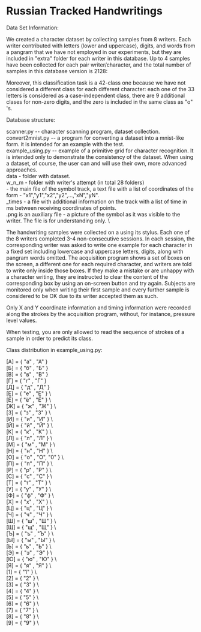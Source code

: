 # Russian Tracked Handwritings

Data Set Information:

We created a character dataset by collecting samples from 8 writers. Each writer contributed with letters (lower and uppercase), digits, and words from a pangram that we have not employed in our experiments, but they are included in "extra" folder for each writer in this database. Up to 4 samples have been collected for each pair writer/character, and the total number of samples in this database version is 2128:


Moreover, this classification task is a 42-class one because we have not considered a different class for each different character: each one of the 33 letters is considered as a case-independent class, there are 9 additional clases for non-zero digits, and the zero is included in the same class as "о" 's.

Database structure:

scanner.py -- character scanning program, dataset collection. \
convert2mnist.py -- a program for converting a dataset into a mnist-like form. it is intended for an example with the test. \
example_using.py -- example of a primitive grid for character recognition. It is intended only to demonstrate the consistency of the dataset. When using a dataset, of course, the user can and will use their own, more advanced approaches. \
data - folder with dataset. \
w_n_m - folder with writer's attempt (in total 28 folders) \
       <char> - the main file of the symbol track, a text file with a list of coordinates of the form - "x1","y1","x2","y2",...,"xN","yN". \
       <char>_times - a file with additional information on the track with a list of time in ms between receiving coordinates of points. \
       <char>.png is an auxiliary file - a picture of the symbol as it was visible to the writer. The file is for understanding only. \
 


The handwriting samples were collected on a **<insert tablet name>** using its stylus. Each one of the 8 writers completed 3-4 non-consecutive sessions. In each session, the corresponding writer was asked to write one example for each character in a fixed set including lowercase and uppercase letters, digits, along with pangram words omitted. The acquisition program shows a set of boxes on the screen, a different one for each required character, and writers are told to write only inside those boxes. If they make a mistake or are unhappy with a character writing, they are instructed to clear the content of the corresponding box by using an on-screen button and try again. Subjects are monitored only when writing their first sample and every further sample is considered to be OK due to its writer accepted them as such.

Only X and Y coordinate information and timing information were recorded along the strokes by the acquisition program, without, for instance, pressure level values.

When testing, you are only allowed to read the sequence of strokes of a sample in order to predict its class.

Class distribution in example_using.py:
              
[A] = { "а" , "А" } \
[Б] = { "б" , "Б" }            
[В] = { "в" , "В" } \
[Г] = { "г" , "Г" } \
[Д] = { "д" , "Д" } \
[Е] = { "е" , "Е" } \            
[Ё] = { "ё" , "Ё" } \              
[Ж] = { "ж" , "Ж" } \              
[З] = { "з" , "З" } \              
[И] = { "и" , "И" } \              
[Й] = { "й" , "Й" } \             
[К] = { "к" , "К" } \              
[Л] = { "л" , "Л" } \              
[М] = { "м" , "М" } \              
[Н] = { "н" , "Н" } \             
[О] = { "о" , "О", "0" } \             
[П] = { "п" , "П" } \             
[Р] = { "р" , "Р" } \              
[С] = { "с" , "С" } \              
[Т] = { "т" , "Т" } \              
[У] = { "у" , "У" } \              
[Ф] = { "ф" , "Ф" } \             
[Х] = { "х" , "Х" } \             
[Ц] = { "ц" , "Ц" } \             
[Ч] = { "ч" , "Ч" } \              
[Ш] = { "ш" , "Ш" } \              
[Щ] = { "щ" , "Щ" } \              
[Ъ] = { "ъ" , "Ъ" } \             
[Ы] = { "ы" , "Ы" } \              
[Ь] = { "ь" , "Ь" } \             
[Э] = { "э" , "Э" } \             
[Ю] = { "ю" , "Ю" } \              
[Я] = { "я" , "Я" } \              
[1] = { "1" } \              
[2] = { "2" } \             
[3] = { "3" } \             
[4] = { "4" } \              
[5] = { "5" } \              
[6] = { "6" } \              
[7] = { "7" } \             
[8] = { "8" } \              
[9] = { "9" } \
